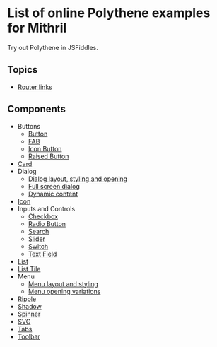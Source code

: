 # List of online Polythene examples for Mithril

Try out Polythene in JSFiddles.

## Topics

* [Router links](https://jsfiddle.net/ArthurClemens/7vurv0c3/)

## Components

* Buttons
  * [Button](https://jsfiddle.net/ArthurClemens/5d5xfoxs/)
  * [FAB](https://jsfiddle.net/ArthurClemens/zzjb2mfu/)
  * [Icon Button](https://jsfiddle.net/ArthurClemens/xafv074k/)
  * [Raised Button](https://jsfiddle.net/ArthurClemens/e6werwgv/)
* [Card](https://jsfiddle.net/ArthurClemens/47uy6e1w/)
* Dialog
  * [Dialog layout, styling and opening](https://jsfiddle.net/ArthurClemens/t4uy26Lb/)
  * [Full screen dialog](https://jsfiddle.net/ArthurClemens/v4uhjnyx/)
  * [Dynamic content](https://jsfiddle.net/ArthurClemens/0g6010eu/)
* [Icon](https://jsfiddle.net/ArthurClemens/ubzhapwy/)
* Inputs and Controls
  * [Checkbox](https://jsfiddle.net/ArthurClemens/gcuc9mch/)
  * [Radio Button](https://jsfiddle.net/ArthurClemens/ct0ear8h/)
  * [Search](https://jsfiddle.net/ArthurClemens/4zmtfd5u/)
  * [Slider](https://jsfiddle.net/ArthurClemens/nL12sq4x/)
  * [Switch](https://jsfiddle.net/ArthurClemens/70bejjr8/)
  * [Text Field](https://jsfiddle.net/ArthurClemens/m396q0hh/)
* [List](https://jsfiddle.net/ArthurClemens/8k7gg3va/)  
* [List Tile](https://jsfiddle.net/ArthurClemens/eyksxemo/)
* Menu
  * [Menu layout and styling](https://jsfiddle.net/ArthurClemens/431659xp/)
  * [Menu opening variations](https://jsfiddle.net/ArthurClemens/0jccysmx/)
* [Ripple](https://jsfiddle.net/ArthurClemens/rcyn8f64/)
* [Shadow](https://jsfiddle.net/ArthurClemens/87wjreeu/)
* [Spinner](https://jsfiddle.net/ArthurClemens/hnzvnhxa/)
* [SVG](https://jsfiddle.net/ArthurClemens/wu1v74yk/)
* [Tabs](https://jsfiddle.net/ArthurClemens/dos13t3z/)
* [Toolbar](https://jsfiddle.net/ArthurClemens/t5hhcuxn/)

